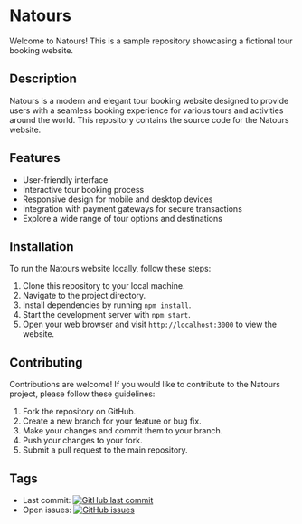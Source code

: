 # Natours

Welcome to Natours! This is a sample repository showcasing a fictional tour booking website.

## Description

Natours is a modern and elegant tour booking website designed to provide users with a seamless booking experience for various tours and activities around the world. This repository contains the source code for the Natours website.

## Features

- User-friendly interface
- Interactive tour booking process
- Responsive design for mobile and desktop devices
- Integration with payment gateways for secure transactions
- Explore a wide range of tour options and destinations

## Installation

To run the Natours website locally, follow these steps:

1. Clone this repository to your local machine.
2. Navigate to the project directory.
3. Install dependencies by running `npm install`.
4. Start the development server with `npm start`.
5. Open your web browser and visit `http://localhost:3000` to view the website.

## Contributing

Contributions are welcome! If you would like to contribute to the Natours project, please follow these guidelines:

1. Fork the repository on GitHub.
2. Create a new branch for your feature or bug fix.
3. Make your changes and commit them to your branch.
4. Push your changes to your fork.
5. Submit a pull request to the main repository.

## Tags

- Last commit: [![GitHub last commit](https://img.shields.io/github/last-commit/BaraSedih11/Natours)](https://github.com/BaraSedih11/Natours/commit/main)
- Open issues: [![GitHub issues](https://img.shields.io/github/issues/BaraSedih11/Natours)](https://github.com/BaraSedih11/Natours/issues)
